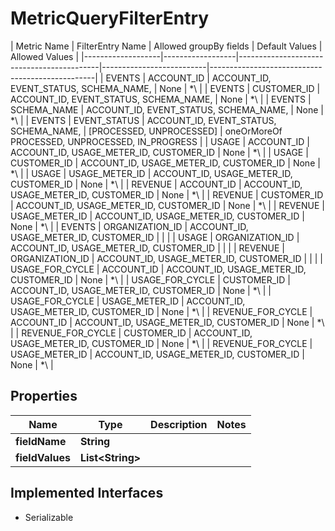 

# MetricQueryFilterEntry

 | Metric Name       | FilterEntry Name |    Allowed groupBy fields                 |      Default Values      |                 Allowed Values                  | |-------------------|------------------|-------------------------------------------|--------------------------|-------------------------------------------------| | EVENTS            | ACCOUNT_ID       | ACCOUNT_ID, EVENT_STATUS, SCHEMA_NAME,    | None                     | *\\<one or more valid account IDs>               | | EVENTS            | CUSTOMER_ID      | ACCOUNT_ID, EVENT_STATUS, SCHEMA_NAME,    | None                     | *\\<one or more valid customer IDs>              | | EVENTS            | SCHEMA_NAME      | ACCOUNT_ID, EVENT_STATUS, SCHEMA_NAME,    | None                     | *\\<at most one valid schema names>              | | EVENTS            | EVENT_STATUS     | ACCOUNT_ID, EVENT_STATUS, SCHEMA_NAME,    | [PROCESSED, UNPROCESSED] | oneOrMoreOf PROCESSED, UNPROCESSED, IN_PROGRESS | | USAGE             | ACCOUNT_ID       | ACCOUNT_ID, USAGE_METER_ID, CUSTOMER_ID   | None                     | *\\<one or more valid account IDs>               | | USAGE             | CUSTOMER_ID      | ACCOUNT_ID, USAGE_METER_ID, CUSTOMER_ID   | None                     | *\\<one or more valid customer IDs>              | | USAGE             | USAGE_METER_ID   | ACCOUNT_ID, USAGE_METER_ID, CUSTOMER_ID   | None                     | *\\<one or more valid usage meter name>          | | REVENUE           | ACCOUNT_ID       | ACCOUNT_ID, USAGE_METER_ID, CUSTOMER_ID   | None                     | *\\<one or more valid account IDs>               | | REVENUE           | CUSTOMER_ID      | ACCOUNT_ID, USAGE_METER_ID, CUSTOMER_ID   | None                     | *\\<one or more valid customer IDs>              | | REVENUE           | USAGE_METER_ID   | ACCOUNT_ID, USAGE_METER_ID, CUSTOMER_ID   | None                     | *\\<one or more valid usage meter name>          | | EVENTS            | ORGANIZATION_ID  | ACCOUNT_ID, USAGE_METER_ID, CUSTOMER_ID   | <From auth token>        |                                                 | | USAGE             | ORGANIZATION_ID  | ACCOUNT_ID, USAGE_METER_ID, CUSTOMER_ID   | <From auth token>        |                                                 | | REVENUE           | ORGANIZATION_ID  | ACCOUNT_ID, USAGE_METER_ID, CUSTOMER_ID   | <From auth token>        |                                                 | | USAGE_FOR_CYCLE   | ACCOUNT_ID       | ACCOUNT_ID, USAGE_METER_ID, CUSTOMER_ID   | None                     | *\\<one or more valid account IDs>               | | USAGE_FOR_CYCLE   | CUSTOMER_ID      | ACCOUNT_ID, USAGE_METER_ID, CUSTOMER_ID   | None                     | *\\<one or more valid customer IDs>              | | USAGE_FOR_CYCLE   | USAGE_METER_ID   | ACCOUNT_ID, USAGE_METER_ID, CUSTOMER_ID   | None                     | *\\<one or more valid usage meter name>          | | REVENUE_FOR_CYCLE | ACCOUNT_ID       | ACCOUNT_ID, USAGE_METER_ID, CUSTOMER_ID   | None                     | *\\<one or more valid account IDs>               | | REVENUE_FOR_CYCLE | CUSTOMER_ID      | ACCOUNT_ID, USAGE_METER_ID, CUSTOMER_ID   | None                     | *\\<one or more valid customer IDs>              | | REVENUE_FOR_CYCLE | USAGE_METER_ID   | ACCOUNT_ID, USAGE_METER_ID, CUSTOMER_ID   | None                     | *\\<one or more valid usage meter name>          | 

## Properties

| Name | Type | Description | Notes |
|------------ | ------------- | ------------- | -------------|
|**fieldName** | **String** |  |  |
|**fieldValues** | **List&lt;String&gt;** |  |  |


## Implemented Interfaces

* Serializable


